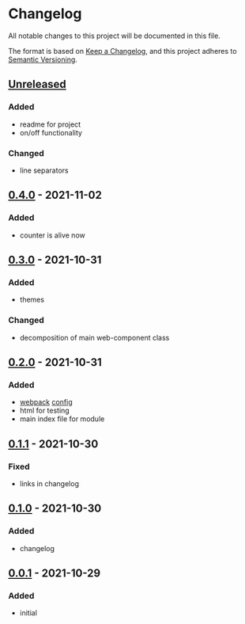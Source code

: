 # Changelog
All notable changes to this project will be documented in this file.

The format is based on [Keep a Changelog](https://keepachangelog.com/en/1.0.0/),
and this project adheres to [Semantic Versioning](https://semver.org/spec/v2.0.0.html).

## [Unreleased]
### Added
- readme for project
- on/off functionality
### Changed
- line separators

## [0.4.0] - 2021-11-02
### Added
- counter is alive now

## [0.3.0] - 2021-10-31
### Added
- themes
### Changed
- decomposition of main web-component class

## [0.2.0] - 2021-10-31
### Added
- [webpack](https://webpack.js.org/) [config](https://webpack.js.org/concepts/configuration/#introductory-configuration)
- html for testing
- main index file for module

## [0.1.1] - 2021-10-30
### Fixed
- links in changelog

## [0.1.0] - 2021-10-30
### Added
- changelog

## [0.0.1] - 2021-10-29
### Added
- initial

[Unreleased]: https://github.com/ArtemNikolaev/frame-rate-web-component/compare/v0.4.0...HEAD
[0.4.0]: https://github.com/ArtemNikolaev/frame-rate-web-component/compare/v0.3.0...v0.4.0
[0.3.0]: https://github.com/ArtemNikolaev/frame-rate-web-component/compare/v0.2.0...v0.3.0
[0.2.0]: https://github.com/ArtemNikolaev/frame-rate-web-component/compare/v0.1.1...v0.2.0
[0.1.1]: https://github.com/ArtemNikolaev/frame-rate-web-component/compare/v0.1.0...v0.1.1
[0.1.0]: https://github.com/ArtemNikolaev/frame-rate-web-component/compare/v0.0.1...v0.1.0
[0.0.1]: https://github.com/ArtemNikolaev/frame-rate-web-component/releases/tag/v0.0.1
